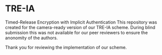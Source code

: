# TRE-IA
Timed-Release Encryption with Implicit Authentication
This repository was created for the camera-ready version of our TRE-IA scheme.
During blind submission this was not available for our peer reviewers to ensure the anonomity of the authors. 

Thank you for reviewing the implementation of our scheme.
